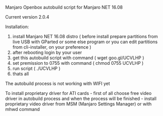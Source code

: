 


Manjaro Openbox autobuild script for Manjaro NET 16.08

Current version 2.0.4


Installation:

  1. install Manjaro NET 16.08 distro ( before install prepare partitions from live USB with GParted or some else program or you can edit partitions from cli-installer, on your preference )
  2. after rebooting login by your user
  3. get this autobuild script with command ( wget goo.gl/UCVLHP )
  4. set premission to 0755 with command ( chmod 0755 UCVLHP )
  5. run script ( ./UCVLHP )
  6. thats all
  
  

The autobuild process is not working with WIFI yet

To install proprietary driver for ATI cards - first of all choose free video driver in autobuild process and when the process will be finished - install proprietary video driver from MSM (Manjaro Settings Manager) or with mhwd command


